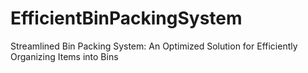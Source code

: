 # EfficientBinPackingSystem
Streamlined Bin Packing System: An Optimized Solution for Efficiently Organizing Items into Bins
